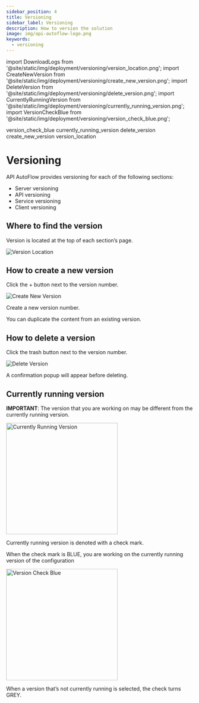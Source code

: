 ```yaml
---
sidebar_position: 4
title: Versioning
sidebar_label: Versioning
description: How to version the solution
image: img/api-autoflow-logo.png
keywords:
  - versioning
---
```


import DownloadLogs from '@site/static/img/deployment/versioning/version_location.png';
import CreateNewVersion from '@site/static/img/deployment/versioning/create_new_version.png';
import DeleteVersion from '@site/static/img/deployment/versioning/delete_version.png';
import CurrentlyRunningVersion from '@site/static/img/deployment/versioning/currently_running_version.png';
import VersionCheckBlue from '@site/static/img/deployment/versioning/version_check_blue.png';

version_check_blue
currently_running_version
delete_version
create_new_version
version_location

# Versioning

API AutoFlow provides versioning for each of the following sections:

- Server versioning
- API versioning
- Service versioning
- Client versioning
<!-- - Intent versioning -->

## Where to find the version

Version is located at the top of each section’s page.

<div class="myResponsiveImg">
    <img src={DownloadLogs} alt="Version Location" class="myResponsiveImg"/>
</div>

## How to create a new version

Click the + button next to the version number.

<div class="myResponsiveImg">
    <img src={CreateNewVersion} alt="Create New Version" class="myResponsiveImg"/>
</div>

Create a new version number.

You can duplicate the content from an existing version.

## How to delete a version

Click the trash button next to the version number.

<div class="myResponsiveImg">
    <img src={DeleteVersion} alt="Delete Version" class="myResponsiveImg"/>
</div>

A confirmation popup will appear before deleting.

## Currently running version

 **IMPORTANT**: The version that you are working on may be different from the currently running version.


<div class="ResponsiveImg">
    <img src={CurrentlyRunningVersion} alt="Currently Running Version" width="300px" height="auto"/>
</div>

Currently running version is denoted with a check mark.

When the check mark is BLUE, you are working on the currently running version of the configuration

<div class="ResponsiveImg">
    <img src={VersionCheckBlue} alt="Version Check Blue" width="300px" height="auto"/>
</div>

When a version that’s not currently running is selected, the check turns GREY.
